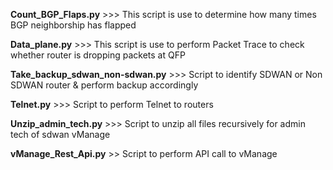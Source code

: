 **Count_BGP_Flaps.py** >>> This script is use to determine how many times BGP neighborship has flapped

**Data_plane.py** >>> This script is use to perform Packet Trace to check whether router is dropping packets at QFP

**Take_backup_sdwan_non-sdwan.py** >>> Script to identify SDWAN or Non SDWAN router & perform backup accordingly 

**Telnet.py** >>> Script to perform Telnet to routers

**Unzip_admin_tech.py** >>> Script to unzip all files recursively for admin tech of sdwan vManage

**vManage_Rest_Api.py** >> Script to perform API call to vManage
